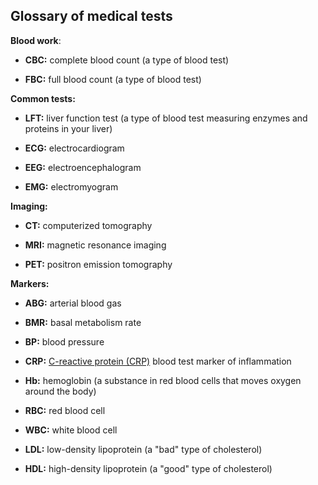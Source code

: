 ## Glossary of medical tests

**Blood work**:

* **CBC:** complete blood count (a type of blood test)

* **FBC:** full blood count (a type of blood test)

**Common tests:**

* **LFT:** liver function test (a type of blood test measuring enzymes and proteins in your liver)

* **ECG:** electrocardiogram

* **EEG:** electroencephalogram

* **EMG:** electromyogram

**Imaging:**

* **CT:** computerized tomography

* **MRI:** magnetic resonance imaging

* **PET:** positron emission tomography

**Markers:**

* **ABG:** arterial blood gas

* **BMR:** basal metabolism rate

* **BP:**  blood pressure

* **CRP:** [C-reactive protein (CRP)](topics/c-reactive-protein) blood test marker of inflammation

* **Hb:** hemoglobin (a substance in red blood cells that moves oxygen around the body)

* **RBC:** red blood cell

* **WBC:** white blood cell

* **LDL:** low-density lipoprotein (a "bad" type of cholesterol)

* **HDL:** high-density lipoprotein (a "good" type of cholesterol)

